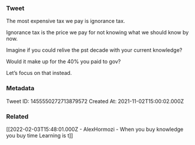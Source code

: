 ### Tweet
The most expensive tax we pay is ignorance tax.

Ignorance tax is the price we pay for not knowing what we should know by now. 

Imagine if you could relive the pst decade with your current knowledge? 

Would it make up for the 40% you paid to gov? 

Let’s focus on that instead.

### Metadata
Tweet ID: 1455550272713879572
Created At: 2021-11-02T15:00:02.000Z

### Related
[[2022-02-03T15:48:01.000Z - AlexHormozi - When you buy knowledge you buy time Learning is t]]

